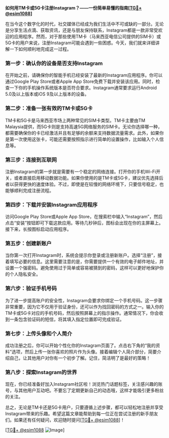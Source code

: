 **如何用TM卡或5G卡注册Instagram？——一份简单易懂的指南[[TG💪+ @esim1088](https://t.me/s/esim1088)]**

在当今这个数字化的时代，社交媒体已经成为我们生活中不可或缺的一部分。无论是分享生活点滴、获取资讯，还是与朋友保持联系，Instagram都是一款非常受欢迎的应用程序。然而，对于那些使用TM卡（马来西亚电信公司提供的SIM卡）或5G卡的用户来说，注册Instagram可能会遇到一些困惑。今天，我们就来详细讲解一下如何顺利地完成这一过程。

### **第一步：确认你的设备是否支持Instagram**

在开始之前，请确保你的智能手机已经安装了最新的Instagram应用程序。你可以通过Google Play Store或者Apple App Store免费下载并安装该应用。同时，检查一下你的手机操作系统版本是否符合要求。Instagram通常要求运行Android 5.0及以上版本或iOS 9及以上版本的设备。

### **第二步：准备一张有效的TM卡或5G卡**

TM卡和5G卡是马来西亚市场上两种常见的SIM卡类型。TM卡主要由TM Malaysia提供，而5G卡则是支持高速5G网络服务的SIM卡。无论你选择哪一种，都需要确保你的卡已经激活并且有足够的余额来支持数据流量需求。此外，如果你是第一次使用这张卡，可能还需要按照指示进行简单的设置操作，比如输入个人信息等。

### **第三步：连接到互联网**

注册Instagram的第一步就是需要有一个稳定的网络连接。打开你的手机Wi-Fi开关，或者直接启用移动数据功能。如果你使用的是TM卡或5G卡，建议优先选择后者以获得更快的速度体验。不过，即使是在较慢的网络环境下，只要信号稳定，也能够顺利完成注册流程。

### **第四步：下载并安装Instagram应用程序**

访问Google Play Store或Apple App Store，在搜索栏中输入“Instagram”，然后点击“安装”按钮即可下载这款应用。等待几秒钟后，图标会出现在你的主屏幕上。接下来，长按图标启动应用程序。

### **第五步：创建新账户**

当你第一次打开Instagram时，系统会提示你登录或注册新账户。选择“注册”，接着填写必要的信息。这里需要注意的是，你需要提供一个有效的电子邮件地址，并设置一个强密码。避免使用过于简单或容易被猜到的密码，这样可以更好地保护你的个人隐私安全。

### **第六步：验证手机号码**

为了进一步提高账户的安全性，Instagram会要求你绑定一个手机号码。这一步骤非常重要，因为它不仅用于验证身份，还可以作为找回密码的方式之一。输入你的TM卡或5G卡对应的手机号码，然后按照屏幕上的指示操作。通常情况下，你会收到一条包含验证码的短信，将其填入指定位置即可完成验证。

### **第七步：上传头像和个人简介**

成功注册之后，你可以开始个性化你的Instagram页面了。点击右下角的“我的资料”选项，然后上传一张你喜欢的照片作为头像。接着编辑个人简介部分，简要介绍自己，让其他用户对你有一个初步了解。记住，简洁明了是最好的策略！

### **第八步：探索Instagram的世界**

现在，你已经准备好加入Instagram社区啦！浏览热门话题标签，关注感兴趣的账号，与其他用户互动吧。不要忘了定期更新自己的动态哦，这样才能吸引更多粉丝的关注。

总之，无论是TM卡还是5G卡用户，只要遵循上述步骤，都可以轻松地注册并享受Instagram带来的乐趣。希望这篇文章能帮助到每一位正在尝试注册的新手朋友们。如果还有任何疑问，欢迎随时提问[[TG💪+ @esim1088](https://t.me/s/esim1088)]！

[[TG💪+ @esim1088](https://t.me/s/esim1088) ![Image](https://i.postimg.cc/4NQfJmqS/Snipaste-2025-05-13-00-14-12.png)]